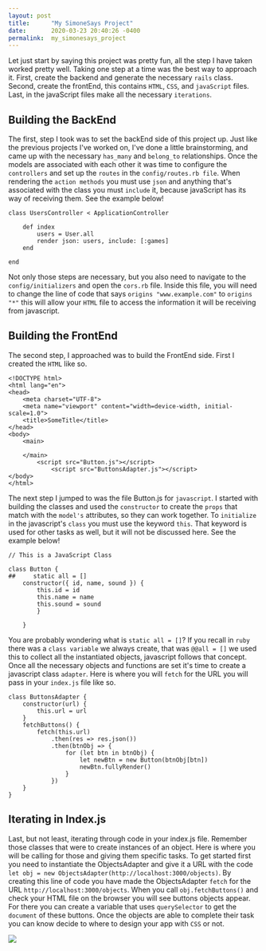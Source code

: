 ```yaml
---
layout: post
title:      "My SimoneSays Project"
date:       2020-03-23 20:40:26 -0400
permalink:  my_simonesays_project
---
```



Let just start by saying this project was pretty fun, all the step I have taken worked pretty well. Taking one step at a time was the best way to approach it. First, create the backend and generate the necessary `rails` class. Second, create the frontEnd, this contains  `HTML`, `CSS`, and `javaScript` files. Last, in the javaScript files make all the necessary `iterations`.


## Building the BackEnd

The first, step I took was to set the backEnd side of this project up. Just like the previous projects I've worked on, I've done a little brainstorming, and came up with the necessary `has_many` and `belong_to` relationships. Once the models are associated with each other it was time to configure the `controllers` and set up the `routes` in the `config/routes.rb file`. When rendering the `action methods` you must use `json` and anything that's associated with the class you must `include` it, because javaScript has its way of receiving them. See the example below!

```
class UsersController < ApplicationController

    def index 
        users = User.all 
        render json: users, include: [:games]
    end 
		
end 
```

Not only those steps are necessary, but you also need to navigate to the `config/initializers` and open the `cors.rb` file. 
Inside this file, you will need to change the line of code that says `origins "www.example.com"` to `origins  "*"` this will allow your `HTML` file to access the information it will be receiving from javascript. 


## Building the FrontEnd

The second step, I approached was to build the FrontEnd side. First I created the `HTML`  like so. 

```
<!DOCTYPE html>
<html lang="en">
<head>
    <meta charset="UTF-8">
    <meta name="viewport" content="width=device-width, initial-scale=1.0">
    <title>SomeTitle</title>
</head>
<body>
    <main>

    </main>
		<script src="Button.js"></script>
			<script src="ButtonsAdapter.js"></script>
</body>
</html>
```

The next step I jumped to was the file Button.js for `javascript`. I started with building the classes and used the `constructor` to create the `props` that match with the `model's` attributes, so they can work together. To `initialize` in the javascript's `class` you must use the keyword `this`. That keyword is used for other tasks as well, but it will not be discussed here. See the example below!

```
// This is a JavaScript Class

class Button {
##     static all = []
    constructor({ id, name, sound }) {
        this.id = id
        this.name = name
        this.sound = sound
		}
		
	}
``` 

You are probably wondering what is `static all = []`? If you recall in `ruby` there was a `class variable` we always create, that was `@@all = []` we used this to collect all the instantiated objects, javascript follows that concept. Once all the necessary objects and functions are set it's time to create a javascript class `adapter`. Here is where you will `fetch` for the URL you will pass in your `index.js` file like so.

```
class ButtonsAdapter {
    constructor(url) {
        this.url = url
    }
    fetchButtons() {
        fetch(this.url)
            .then(res => res.json())
            .then(btnObj => {
                for (let btn in btnObj) {
                    let newBtn = new Button(btnObj[btn])
                    newBtn.fullyRender()
                }
            })
    }
}

```


## Iterating in Index.js

Last, but not least, iterating  through code in your index.js file. Remember those classes that were to create instances of an object. Here is where you will be calling for those and giving them specific tasks. To get started first you need to instantiate the ObjectsAdapter and give it a URL with the code `let obj = new ObjectsAdapter(http://localhost:3000/objects)`. By creating this line of code you have made the ObjectsAdapter `fetch` for the URL `http://localhost:3000/objects`. When you call `obj.fetchButtons()` and check your HTML file on the browser you will see buttons objects appear. For there you can create a variable that  uses `querySelector` to get the `document` of these buttons. Once the objects are able to complete their task you can know decide to where to design your app with `CSS` or not. 

![](https://media0.giphy.com/media/30pjsLvNyaRY0eoE0b/giphy.gif?cid=ecf05e4728111151fbb3dcf61a885d50494b7ad4596a7cd7&rid=giphy.gif)
